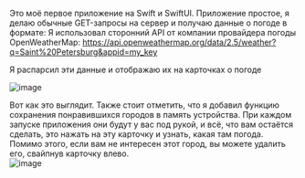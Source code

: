 Это моё первое приложение на Swift и SwiftUI. Приложение простое, я делаю обычные GET-запросы на сервер и получаю данные о погоде в формате:
Я использовал сторонний API от компании провайдера погоды OpenWeatherMap:
https://api.openweathermap.org/data/2.5/weather?q=Saint%20Petersburg&appid=my_key

Я распарсил эти данные и отображаю их на карточках о погоде

![image](https://github.com/user-attachments/assets/786462d5-2a75-4542-ac83-ed6749162f89)

Вот как это выглядит. Также стоит отметить, что я добавил функцию сохранения понравившихся городов в память устройства.
При каждом запуске приложения они будут у вас под рукой, и всё, что вам остаётся сделать, это нажать на эту карточку и узнать, какая там погода. 
Помимо этого, если вам не интересен этот город, вы можете удалить его, свайпнув карточку влево.  
![image](https://github.com/user-attachments/assets/c15add29-d86c-44db-b8fa-870db2843b89)

